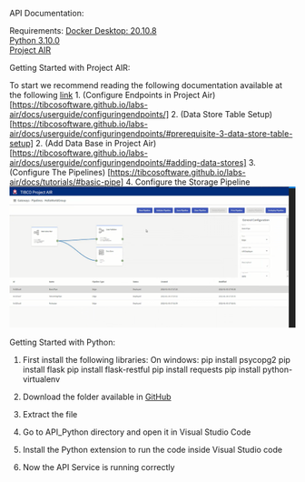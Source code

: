 
API Documentation:

Requirements: 
	[Docker Desktop: 20.10.8](https://docs.docker.com/get-docker/)<br>
	[Python 3.10.0](https://www.python.org/downloads/)<br>
	[Project AIR](https://github.com/TIBCOSoftware/labs-air/releases/tag/0.6.0-563)<br>

Getting Started with Project AIR:

To start we recommend reading the following documentation available at the following [link](https://tibcosoftware.github.io/labs-air/docs/)
	1. (Configure Endpoints in Project Air)[https://tibcosoftware.github.io/labs-air/docs/userguide/configuringendpoints/]
	2. (Data Store Table Setup)[https://tibcosoftware.github.io/labs-air/docs/userguide/configuringendpoints/#prerequisite-3-data-store-table-setup]
	2. (Add Data Base in Project Air) [https://tibcosoftware.github.io/labs-air/docs/userguide/configuringendpoints/#adding-data-stores]
	3. (Configure The Pipelines) [https://tibcosoftware.github.io/labs-air/docs/tutorials/#basic-pipe]
	4. Configure the Storage Pipeline
	   ![ScreenShot](https://github.com/BrandonRH17/TibcoLabsHackathon/blob/main/API_Python/img/pipelines.png)

Getting Started with Python:
1. First install the following libraries:
	On windows:
	pip install  psycopg2
	pip install flask
	pip install flask-restful
	pip install requests
	pip install python-virtualenv

2. Download the folder available in [GitHub](https://github.com/BrandonRH17/TibcoLabsHackathon)
3. Extract the file
4. Go to API_Python directory and open it in Visual Studio Code
5. Install the Python extension to run the code inside Visual Studio code
6. Now the API  Service is running correctly


